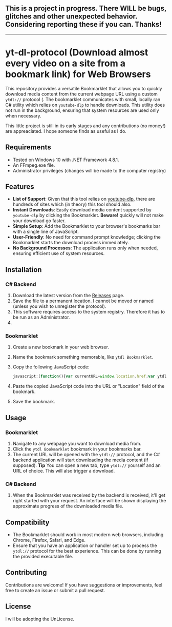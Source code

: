 ## This is a project in progress. There WILL be bugs, glitches and other unexpected behavior. Considering reporting these if you can. Thanks!

<hr>

# yt-dl-protocol (Download almost every video on a site from a bookmark link) for Web Browsers

This repository provides a versatile Bookmarklet that allows you to quickly download media content from the current webpage URL using a custom `ytdl://` protocol (. The bookmarklet communicates with small, locally ran C# utility which relies on `youtube-dlp` to handle downloads. This utility does not run in the background, ensuring that system resources are used only when necessary.

This little project is still in its early stages and any contributions (no money!) are appreaciated. I hope someone finds as useful as I do.

## Requirements
- Tested on Windows 10 with .NET Framework 4.8.1.
- An FFmpeg.exe file.
- Administrator privileges (changes will be made to the computer registry)

## Features
- **List of Support**: Given that this tool relies on [youtube-dlp](youtube-dlp), there are hundreds of sites which (in theory) this tool should also.
- **Instant Downloads**: Easily download media content supported by `youtube-dlp` by clicking the Bookmarklet. **Beware!** quickly will not make your download go faster.
- **Simple Setup**: Add the Bookmarklet to your browser's bookmarks bar with a single line of JavaScript.
- **User-Friendly**: No need for command prompt knowledge; clicking the Bookmarklet starts the download process immediately.
- **No Background Processes**: The application runs only when needed, ensuring efficient use of system resources.

## Installation

### C# Backend

1. Download the latest version from the [Releases](Releases) page.
2. Save the file to a permanent location. I cannot be moved or named (unless you wish to unregister the protocol).
3. This software requires access to the system registry. Therefore it has to be run as an Administrator.
4. 
### Bookmarklet

1. Create a new bookmark in your web browser.
2. Name the bookmark something memorable, like `ytdl Bookmarklet`.
3. Copy the following JavaScript code:

    ```javascript
    javascript:(function(){var currentURL=window.location.href;var ytdlURL='ytdl://'+currentURL;window.open(ytdlURL,'_self');})();
    ```

4. Paste the copied JavaScript code into the URL or "Location" field of the bookmark.
5. Save the bookmark.

## Usage

### Bookmarklet

1. Navigate to any webpage you want to download media from.
2. Click the `ytdl Bookmarklet` bookmark in your bookmarks bar.
3. The current URL will be opened with the `ytdl://` protocol, and the C# backend application will start downloading the media content (if supposed).
**Tip** You can open a new tab, type `ytdl://` yourself and an URL of choice. This will also trigger a download.

### C# Backend
1. When the Bookmarklet was received by the backend is received, it'll get right started with your request. An interface will be shown displaying the approximate progress of the downloaded media file.

## Compatibility

- The Bookmarklet should work in most modern web browsers, including Chrome, Firefox, Safari, and Edge.
- Ensure that you have an application or handler set up to process the `ytdl://` protocol for the best experience. This can be done by running the provided executable file.

## Contributing

Contributions are welcome! If you have suggestions or improvements, feel free to create an issue or submit a pull request.

## License

I will be adopting the UnLicense.
